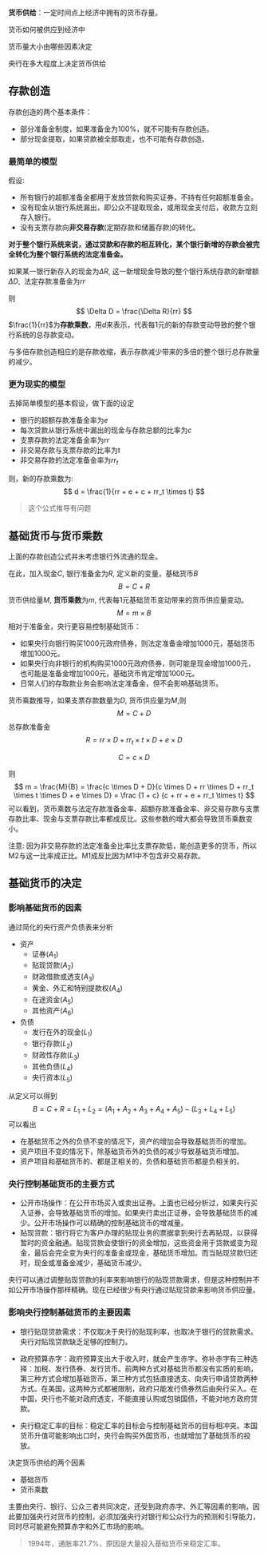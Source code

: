 **货币供给**：一定时间点上经济中拥有的货币存量。



货币如何被供应到经济中

货币量大小由哪些因素决定

央行在多大程度上决定货币供给



## 存款创造

存款创造的两个基本条件：

+ 部分准备金制度，如果准备金为100%，就不可能有存款创造。
+ 部分现金提取，如果贷款被全部取走，也不可能有存款创造。

### 最简单的模型

假设:

+ 所有银行的超额准备金都用于发放贷款和购买证券，不持有任何超额准备金。
+ 没有现金从银行系统漏出，即公众不提取现金，或用现金支付后，收款方立刻存入银行。
+ 没有支票存款向**非交易存款**(定期存款和储蓄存款)的转化。

**对于整个银行系统来说，通过贷款和存款的相互转化，某个银行新增的存款会被完全转化为整个银行系统的法定准备金。**

如果某一银行新存入的现金为$\Delta R$,  这一新增现金导致的整个银行系统存款的新增额$\Delta D$​​, ​​ 法定存款准备金为$rr$

则
$$
\Delta D = \frac{\Delta R}{rr}
$$
$\frac{1}{rr}$​ 为**存款乘数**，用$d$来表示，代表每1元的新的存款变动导致的整个银行系统的总存款变动。

与多倍存款创造相应的是存款收缩，表示存款减少带来的多倍的整个银行总存款量的减少。



### 更为现实的模型

去掉简单模型的基本假设，做下面的设定

+ 银行的超额存款准备金率为$e$
+ 每次贷款从银行系统中漏出的现金与存款总额的比率为$c$
+ 支票存款的法定准备金率为$rr$
+ 非交易存款与支票存款的比率为t
+ 非交易存款的法定准备金率为$rr_t$​

则，新的存款乘数为:
$$
d = \frac{1}{rr + e + c + rr_t \times t}
$$

> 这个公式推导有问题

## 基础货币与货币乘数

上面的存款创造公式并未考虑银行外流通的现金。

在此，加入现金$C$,  银行准备金为$R$, 定义新的变量，基础货币$B$
$$
B = C + R
$$
货币供给量$M$, **货币乘数**为$m$​, 代表每1元基础货币变动带来的货币供应量变动。
$$
M = m \times B
$$
相对于准备金，央行更容易控制基础货币：

+ 如果央行向银行购买1000元政府债券，则法定准备金增加1000元，基础货币增加1000元。
+ 如果央行向非银行的机构购买1000元政府债券，则可能是现金增加1000元，也可能是准备金增加1000元，基础货币肯定增加1000元。
+ 日常人们的存取款业务会影响法定准备金，但不会影响基础货币。

货币乘数推导，如果支票存款数量为$D$, 货币供应量为$M$​,则
$$
M = C + D
$$
总存款准备金
$$
R = rr \times D + rr_t \times t \times D + e \times D
$$

$$
C = c \times D
$$

则
$$
m = \frac{M}{B} = \frac{c \times D + D}{c \times D + rr \times D + rr_t \times t \times D + e \times D} = \frac {1 + c} {c + rr + e + rr_t \times t}
$$
可以看到，货币乘数与法定存款准备金率、超额存款准备金率、非交易存款与支票存款比率、现金与支票存款比率都成反比。这些参数的增大都会导致货币乘数变小。

注意: 因为非交易存款的法定准备金比率比支票存款低，能创造更多的货币，所以M2与这一比率成正比。M1成反比因为M1中不包含非交易存款。

## 基础货币的决定

### 影响基础货币的因素

通过简化的央行资产负债表来分析

+ 资产
  - 证券($A_1$​​)
  - 贴现贷款($A_2$​)
  - 财政借款或透支($A_3$​)
  - 黄金、外汇和特别提款权($A_4$​)
  - 在途资金($A_5$​)
  - 其他资产($A_6$​​)
+ 负债
  + 发行在外的现金($L_1$​)
  + 银行存款($L_2$​)
  + 财政性存款($L_3$​​)
  + 其他负债($L_4$​)
  + 央行资本($L_5$​​)

从定义可以得到
$$
B = C + R = L_1 + L_2
  = (A_1 + A_2 + A_3 + A_4 + A_5) - (L_3 + L_4 + L_5)
$$
可以看出

+ 在基础货币之外的负债不变的情况下，资产的增加会导致基础货币的增加。
+ 资产项目不变的情况下，除基础货币外的负债的减少导致基础货币增加。
+ 资产项目和基础货币的、都是正相关的，负债和基础货币都是负相关的。



### 央行控制基础货币的主要方式

+ 公开市场操作：在公开市场买入或卖出证券。上面也已经分析过，如果央行买入证券，会导致基础货币的增加。如果央行卖出正证券，会导致基础货币的减少。公开市场操作可以精确的控制基础货币的增减量。
+ 贴现贷款：银行将它为客户办理的贴现业务的票据拿到央行去再贴现，以获得暂时的资金融通。贴现贷款会使银行的资金增加，这些资金用于贷款或变为现金，最后会完全变为央行的准备金或现金，基础货币增加。而当贴现贷款归还时，现金或准备金减少，基础货币减少。

央行可以通过调整贴现贷款的利率来影响银行的贴现贷款需求，但是这种控制并不如公开市场操作那样精确。现在已经很少有央行通过贴现贷款来影响货币供应量。



### 影响央行控制基础货币的主要因素

+ 银行贴现贷款需求：不仅取决于央行的贴现利率，也取决于银行的贷款需求。央行对贴现贷款缺乏足够的控制力。
+ 政府预算赤字：政府预算支出大于收入时，就会产生赤字。弥补赤字有三种选择：加税、发行债券、发行货币。前两种方式对基础货币都没有实质的影响，第三种方式会增加基础货币，第三种方式包括直接透支、向央行申请贷款两种方式。在美国，这两种方式都被限制，政府只能发行债券然后由央行买入。在中国，央行也不能对政府透支，不能直接认购或包销国债，不能对地方政府贷款。

+ 央行稳定汇率的目标：稳定汇率的目标会与控制基础货币的目标相冲突。本国货币升值可能影响出口时，央行会购买外国货币，也就增加了基础货币的投放。

决定货币供给的两个因素

+ 基础货币
+ 货币乘数

主要由央行、银行、公众三者共同决定，还受到政府赤字、外汇等因素的影响，因此要加强央行对货币的控制，必须加强央行对银行和公众行为的预测和引导能力，同时尽可能避免预算赤字和外汇市场的影响。



> 1994年，通胀率21.7%，原因是大量投入基础货币来稳定汇率。

